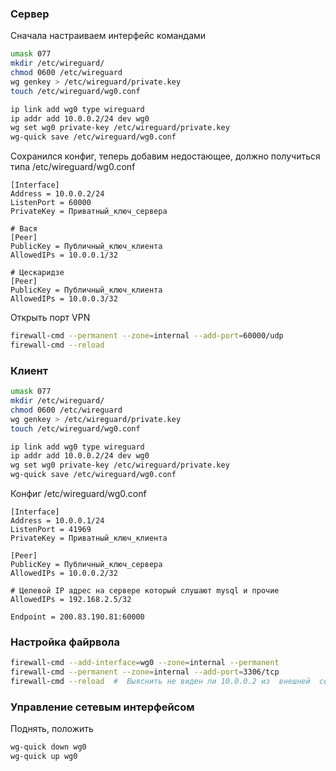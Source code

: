 ### Сервер
Сначала настраиваем интерфейс командами
```bash
umask 077
mkdir /etc/wireguard/
chmod 0600 /etc/wireguard
wg genkey > /etc/wireguard/private.key  
touch /etc/wireguard/wg0.conf      

ip link add wg0 type wireguard 
ip addr add 10.0.0.2/24 dev wg0 
wg set wg0 private-key /etc/wireguard/private.key
wg-quick save /etc/wireguard/wg0.conf  
```      

Сохранился конфиг, теперь добавим недостающее, должно получиться типа /etc/wireguard/wg0.conf
```text
[Interface]
Address = 10.0.0.2/24
ListenPort = 60000
PrivateKey = Приватный_ключ_сервера

# Вася
[Peer]
PublicKey = Публичный_ключ_клиента
AllowedIPs = 10.0.0.1/32

# Цескаридзе
[Peer]
PublicKey = Публичный_ключ_клиента
AllowedIPs = 10.0.0.3/32

```

Открыть порт VPN
```bash
firewall-cmd --permanent --zone=internal --add-port=60000/udp
firewall-cmd --reload 
```

### Клиент
```bash
umask 077
mkdir /etc/wireguard/
chmod 0600 /etc/wireguard
wg genkey > /etc/wireguard/private.key  
touch /etc/wireguard/wg0.conf      

ip link add wg0 type wireguard 
ip addr add 10.0.0.2/24 dev wg0 
wg set wg0 private-key /etc/wireguard/private.key
wg-quick save /etc/wireguard/wg0.conf  
```      

Конфиг /etc/wireguard/wg0.conf
```text
[Interface]
Address = 10.0.0.1/24
ListenPort = 41969
PrivateKey = Приватный_ключ_клиента

[Peer]
PublicKey = Публичный_ключ_сервера
AllowedIPs = 10.0.0.2/32

# Целевой IP адрес на сервере который слушают mysql и прочие
AllowedIPs = 192.168.2.5/32

Endpoint = 200.83.190.81:60000

```

### Настройка файрвола
```bash
firewall-cmd --add-interface=wg0 --zone=internal --permanent
firewall-cmd --permanent --zone=internal --add-port=3306/tcp  
firewall-cmd --reload  #  Выяснить не виден ли 10.0.0.2 из  внешней  сети

```

### Управление сетевым интерфейсом
Поднять, положить
```bash
wg-quick down wg0  
wg-quick up wg0 

```

